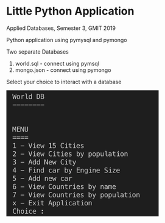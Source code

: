 # Little Python Application
Applied Databases, Semester 3, GMIT 2019

Python application using pymysql and pymongo 

Two separate Databases
1. world.sql - connect using pymsql
2. mongo.json  - connect using pymongo 

Select your choice to interact with a database

<img src="images/menu.png" width="400"/>
